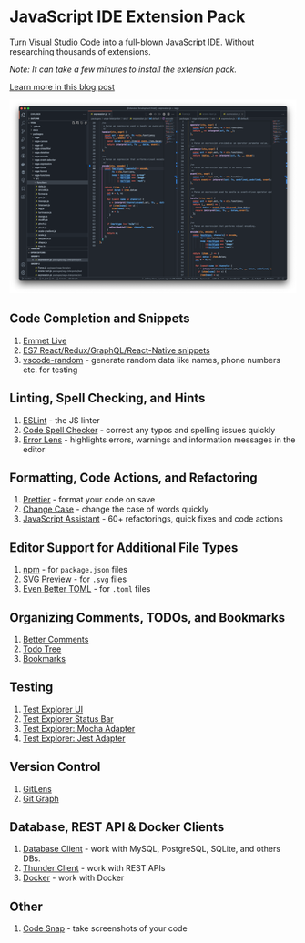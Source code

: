 # JavaScript IDE Extension Pack
Turn [Visual Studio Code](https://code.visualstudio.com/) into a full-blown JavaScript IDE. Without researching thousands of extensions.

*Note: It can take a few minutes to install the extension pack.*

[Learn more in this blog post](https://p42.ai/blog/2022-01-10/turn-visual-studio-code-into-a-top-notch-javascript-ide-with-these-25-extensions)

![JavaScript IDE Extension Pack](https://raw.githubusercontent.com/p42ai/vscode-javascript-ide-extension-pack/main/screenshot.png)

## Code Completion and Snippets
1. [Emmet Live](https://marketplace.visualstudio.com/items?itemName=ysemeniuk.emmet-live)
1. [ES7 React/Redux/GraphQL/React-Native snippets](https://marketplace.visualstudio.com/items?itemName=dsznajder.es7-react-js-snippets)
1. [vscode-random](https://marketplace.visualstudio.com/items?itemName=jrebocho.vscode-random) - generate random data like names, phone numbers etc. for testing

## Linting, Spell Checking, and Hints
1. [ESLint](https://marketplace.visualstudio.com/items?itemName=dbaeumer.vscode-eslint) - the JS linter
1. [Code Spell Checker](https://marketplace.visualstudio.com/items?itemName=streetsidesoftware.code-spell-checker) - correct any typos and spelling issues quickly
1. [Error Lens](https://marketplace.visualstudio.com/items?itemName=usernamehw.errorlens) - highlights errors, warnings and information messages in the editor

## Formatting, Code Actions, and Refactoring
1. [Prettier](https://marketplace.visualstudio.com/items?itemName=esbenp.prettier-vscode) - format your code on save
1. [Change Case](https://marketplace.visualstudio.com/items?itemName=wmaurer.change-case) - change the case of words quickly
1. [JavaScript Assistant](https://marketplace.visualstudio.com/items?itemName=p42ai.refactor) - 60+ refactorings, quick fixes and code actions

## Editor Support for Additional File Types
1. [npm](https://marketplace.visualstudio.com/items?itemName=eg2.vscode-npm-script) - for `package.json` files
1. [SVG Preview](https://marketplace.visualstudio.com/items?itemName=simonsiefke.svg-preview) - for `.svg` files
1. [Even Better TOML](https://marketplace.visualstudio.com/items?itemName=tamasfe.even-better-toml) - for `.toml` files

## Organizing Comments, TODOs, and Bookmarks
1. [Better Comments](https://marketplace.visualstudio.com/items?itemName=aaron-bond.better-comments)
1. [Todo Tree](https://marketplace.visualstudio.com/items?itemName=gruntfuggly.todo-tree)
1. [Bookmarks](https://marketplace.visualstudio.com/items?itemName=alefragnani.bookmarks)

## Testing
1. [Test Explorer UI](https://marketplace.visualstudio.com/items?itemName=hbenl.vscode-test-explorer)
1. [Test Explorer Status Bar](https://marketplace.visualstudio.com/items?itemName=connorshea.vscode-test-explorer-status-bar)
1. [Test Explorer: Mocha Adapter](https://marketplace.visualstudio.com/items?itemName=hbenl.vscode-mocha-test-adapter)
1. [Test Explorer: Jest Adapter](https://marketplace.visualstudio.com/items?itemName=kavod-io.vscode-jest-test-adapter)

## Version Control
1. [GitLens](https://marketplace.visualstudio.com/items?itemName=eamodio.gitlens)
1. [Git Graph](https://marketplace.visualstudio.com/items?itemName=mhutchie.git-graph)

## Database, REST API & Docker Clients
1. [Database Client](https://marketplace.visualstudio.com/items?itemName=cweijan.vscode-database-client2) - work with MySQL, PostgreSQL, SQLite, and others DBs.
1. [Thunder Client](https://marketplace.visualstudio.com/items?itemName=rangav.vscode-thunder-client) - work with REST APIs
1. [Docker](https://marketplace.visualstudio.com/items?itemName=ms-azuretools.vscode-docker) - work with Docker

## Other
1. [Code Snap](https://marketplace.visualstudio.com/items?itemName=adpyke.codesnap) - take screenshots of your code